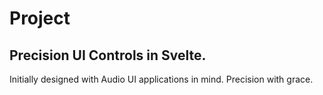 # Project
## Precision UI Controls in Svelte. 
Initially designed with Audio UI applications in mind. Precision with grace.
